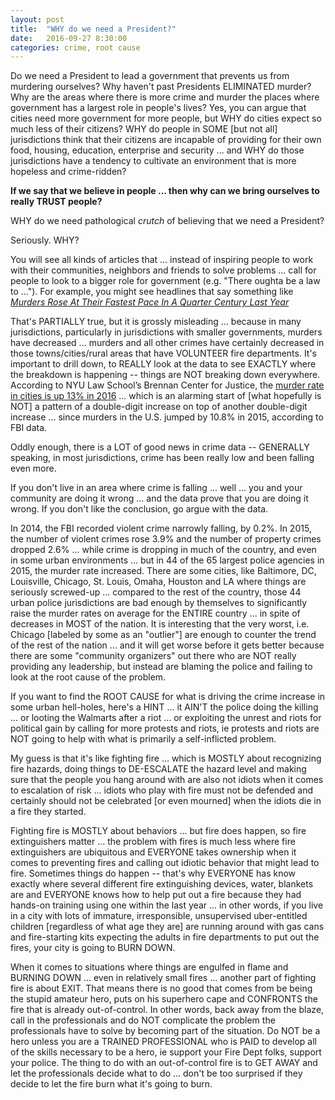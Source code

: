 ```yaml
---
layout: post
title:  "WHY do we need a President?"
date:   2016-09-27 8:30:00
categories: crime, root cause
---
```

Do we need a President to lead a government that prevents us from murdering ourselves?  Why haven't past Presidents ELIMINATED murder? Why are the areas where there is more crime and murder the places where government has a largest role in people's lives?  Yes, you can argue that cities need more government for more people, but WHY do cities expect so much less of their citizens?  WHY do people in SOME [but not all] jurisdictions think that their citizens are incapable of providing for their own food, housing, education, enterprise and security ... and WHY do those jurisdictions have a tendency to cultivate an environment that is more hopeless and crime-ridden?  

**If we say that we believe in people ... then why can we bring ourselves to really TRUST people?**

WHY do we need pathological *crutch* of believing that we need a President?

Seriously.  WHY?  

You will see all kinds of articles that ... instead of inspiring people to work with their communities, neighbors and friends to solve problems ... call for people to look to a bigger role for government (e.g. "There oughta be a law to ...").  For example, you might see headlines that say something like *[Murders Rose At Their Fastest Pace In A Quarter Century Last Year](http://fivethirtyeight.com/features/murders-rose-at-their-fastest-pace-in-a-quarter-century-last-year/)*  

That's PARTIALLY true, but it is grossly misleading ... because in many jurisdictions, particularly in jurisdictions with smaller governments, murders have decreased ... murders and all other crimes have certainly decreased in those towns/cities/rural areas that have VOLUNTEER fire departments.  It's important to drill down, to REALLY look at the data to see EXACTLY where the breakdown is happening -- things are NOT breaking down everywhere. According to NYU Law School’s Brennan Center for Justice, the [murder rate in cities is up 13% in 2016](
https://www.brennancenter.org/publication/crime-2016-preliminary-analysis) ... which is an alarming start of [what hopefully is NOT] a pattern of a double-digit increase on top of another double-digit increase ... since murders in the U.S. jumped by 10.8% in 2015, according to FBI data.  

Oddly enough, there is a LOT of good news in crime data -- GENERALLY speaking, in most jurisdictions, crime has been really low and been falling even more.  

If you don't live in an area where crime is falling ... well ... you and your community are doing it wrong ... and the data prove that you are doing it wrong.  If you don't like the conclusion, go argue with the data.  

In 2014, the FBI recorded violent crime narrowly falling, by 0.2%. In 2015, the number of violent crimes rose 3.9% and the number of property crimes dropped 2.6% ... while crime is dropping in much of the country, and even in some urban environments ... but in 44 of the 65 largest police agencies in 2015, the murder rate increased. There are some cities, like Baltimore, DC, Louisville, Chicago, St. Louis, Omaha, Houston and LA where things are seriously screwed-up ... compared to the rest of the country, those 44 urban police jurisdictions are bad enough by themselves to significantly raise the murder rates on average for the ENTIRE country ... in spite of decreases in MOST of the nation.  It is interesting that the very worst, i.e. Chicago [labeled by some as an "outlier"] are enough to counter the trend of the rest of the nation ... and it will get worse before it gets better because there are some "community organizers" out there who are NOT really providing any leadership, but instead are blaming the police and failing to look at the root cause of the problem.  

If you want to find the ROOT CAUSE for what is driving the crime increase in some urban hell-holes, here's a HINT ... it AIN'T the police doing the killing ... or looting the Walmarts after a riot ... or exploiting the unrest and riots for political gain by calling for more protests and riots, ie protests and riots are NOT going to help with what is primarily a self-inflicted problem.  

My guess is that it's like fighting fire ... which is MOSTLY about recognizing fire hazards, doing things to DE-ESCALATE the hazard level and making sure that the people you hang around with are also not idiots when it comes to escalation of risk ... idiots who play with fire must not be defended and certainly should not be celebrated [or even mourned] when the idiots die in a fire they started.  

Fighting fire is MOSTLY about behaviors ... but fire does happen, so fire extinguishers matter ... the problem with fires is much less where fire extinguishers are ubiquitous and EVERYONE takes ownership when it comes to preventing fires and calling out idiotic behavior that might lead to fire.  Sometimes things do happen -- that's why EVERYONE has know exactly where several different fire extinguishing devices, water, blankets are and EVERYONE knows how to help put out a fire because they had hands-on training using one within the last year ... in other words, if you live in a city with lots of immature, irresponsible, unsupervised uber-entitled children [regardless of what age they are] are running around with gas cans and fire-starting kits expecting the adults in fire departments to put out the fires, your city is going to BURN DOWN.

When it comes to situations where things are engulfed in flame and BURNING DOWN ... even in relatively small fires ... another part of fighting fire is about EXIT.  That means there is no good that comes from be being the stupid amateur hero, puts on his superhero cape and CONFRONTS the fire that is already out-of-control.  In other words, back away from the blaze, call in the professionals and do NOT complicate the problem the professionals have to solve by becoming part of the situation.  Do NOT be a hero unless you are a TRAINED PROFESSIONAL who is PAID to develop all of the skills necessary to be a hero, ie support your Fire Dept folks, support your police.  The thing to do with an out-of-control fire is to GET AWAY and let the professionals decide what to do ... don't be too surprised if they decide to let the fire burn what it's going to burn.
